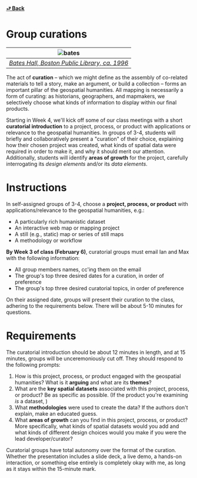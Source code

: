 [**⮐ Back**](../)

# Group curations

| ![bates](https://iiif.digitalcommonwealth.org/iiif/2/commonwealth:8623mm05h/149,1072,5548,2277/1200,/0/default.jpg) |
| :----------------------------------------------------------------------------------------------------------------: |
| *[Bates Hall, Boston Public Library, ca. 1996](https://www.digitalcommonwealth.org/search/commonwealth:w6636v74b)* |

The act of **curation** – which we might define as the assembly of co-related materials to tell a story, make an argument, or build a collection – forms an important pillar of the geospatial humanities. All mapping is necessarily a form of curating: as historians, geographers, and mapmakers, we selectively choose what kinds of information to display within our final products.

Starting in Week 4, we'll kick off some of our class meetings with a short **curatorial introduction** to a project, process, or product with applications or relevance to the geospatial humanities. In groups of 3-4, students will briefly and collaboratively present a "curation" of their choice, explaining how their chosen project was created, what kinds of spatial data were required in order to make it, and why it should merit our attention. Additionally, students will identify **areas of growth** for the project, carefully interrogating its *design elements* and/or its *data elements*.

# Instructions

In self-assigned groups of 3-4, choose a **project, process, or product** with applications/relevance to the geospatial humanities, e.g.:

* A particularly rich humanistic dataset
* An interactive web map or mapping project
* A still (e.g., static) map or series of still maps
* A methodology or workflow

**By Week 3 of class (February 6)**, curatorial groups must email Ian and Max with the following information:

* All group members names, cc'ing them on the email
* The group's top three desired dates for a curation, in order of preference
* The group's top three desired curatorial topics, in order of preference

On their assigned date, groups will present their curation to the class, adhering to the requirements below. There will be about 5-10 minutes for questions.

# Requirements

The curatorial introduction should be about 12 minutes in length, and at 15 minutes, groups will be unceremoniously cut off. They should respond to the following prompts:

1. How is this project, process, or product engaged with the geospatial humanities? What is it **arguing** and what are its **themes**?
2. What are the **key spatial datasets** associated with this project, process, or product? Be as specific as possible. (If the product you're examining *is* a dataset, )
3. What **methodologies** were used to create the data? If the authors don't explain, make an educated guess.
4. What **areas of growth** can you find in this project, process, or product? More specifically, what kinds of spatial datasets would you add and what kinds of different design choices would you make if you were the lead developer/curator?

Curatorial groups have total autonomy over the format of the curation. Whether the presentation includes a slide deck, a live demo, a hands-on interaction, or something else entirely is completely okay with me, as long as it stays within the 15-minute mark.